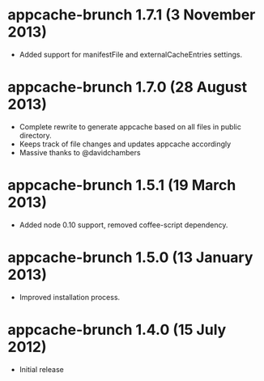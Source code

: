 # appcache-brunch 1.7.1 (3 November 2013)
* Added support for manifestFile and externalCacheEntries settings.

# appcache-brunch 1.7.0 (28 August 2013)
* Complete rewrite to generate appcache based on all files in public directory.
* Keeps track of file changes and updates appcache accordingly
* Massive thanks to @davidchambers

# appcache-brunch 1.5.1 (19 March 2013)
* Added node 0.10 support, removed coffee-script dependency.

# appcache-brunch 1.5.0 (13 January 2013)
* Improved installation process.

# appcache-brunch 1.4.0 (15 July 2012)
* Initial release
